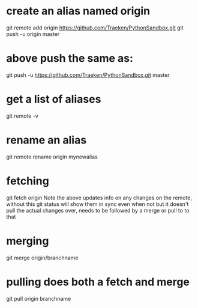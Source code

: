 # create an alias named origin
git remote add origin https://github.com/Traeken/PythonSandbox.git
git push -u origin master

# above push the same as:
git push -u https://github.com/Traeken/PythonSandbox.git master


# get a list of aliases
git remote -v

# rename an alias
git remote rename origin mynewalias

# fetching
git fetch origin 
Note the above updates info on any changes on the remote, without this git status will show them in sync even when not
but it doesn't pull the actual changes over, needs to be followed by a merge or pull to to that

# merging
git merge origin/branchname

# pulling does both a fetch and merge
git pull origin branchname



